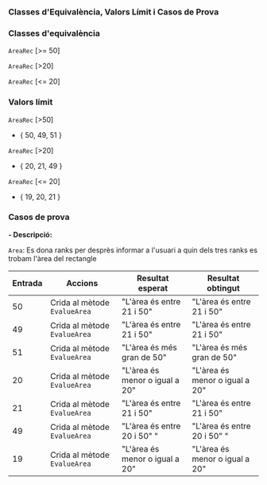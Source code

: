 ### Classes d'Equivalència, Valors Límit i Casos de Prova

### Classes d'equivalència 

 ``AreaRec`` [>= 50]

 ``AreaRec`` [>20]

 ``AreaRec`` [<= 20] 

### Valors límit

 ``AreaRec`` [>50]
 
 - { 50, 49, 51 }

 ``AreaRec`` [>20]
 
 - { 20, 21, 49 }

 ``AreaRec`` [<= 20]
 
 - { 19, 20, 21 } 

### Casos de prova

**- Descripció:**

```Area```: Es dona ranks per desprès informar a l'usuari a quin dels tres ranks es trobam l'àrea del rectangle 

| Entrada |  Accions | Resultat esperat | Resultat obtingut |
|-------------|-------------|-------------|-------------|
| 50     | Crida al mètode ```EvalueArea```      |  "L'àrea és entre 21 i 50"     |  "L'àrea és entre 21 i 50"     |
| 49      | Crida al mètode ```EvalueArea```      | "L'àrea és entre 21 i 50"  |  "L'àrea és entre 21 i 50"  |
| 51 | Crida al mètode ```EvalueArea``` | "L'àrea és més gran de 50"  | "L'àrea és més gran de 50"  |
| 20     | Crida al mètode ```EvalueArea```      |  "L'àrea és menor o igual a 20"     |  "L'àrea és menor o igual a 20"     |
| 21      | Crida al mètode ```EvalueArea```      | "L'àrea és entre 21 i 50"  | "L'àrea és entre 21 i 50"  |
| 49 | Crida al mètode ```EvalueArea``` | "L'àrea és entre 20 i 50" "  | "L'àrea és entre 20 i 50" "  |
| 19     | Crida al mètode ```EvalueArea```      |  "L'àrea és menor o igual a 20"     |  "L'àrea és menor o igual a 20"     |
